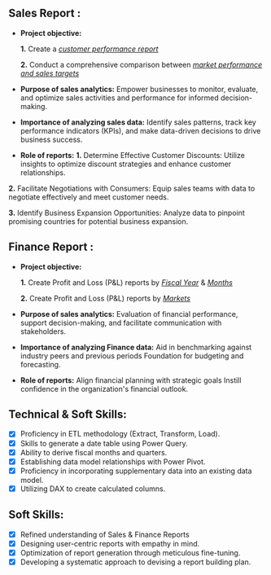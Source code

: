 ## Sales Report :


- **Project objective:** 

    **1.** Create a _[customer performance report](https://github.com/Shashank-kumar-Yadav/Excel-Sales-Analytics/blob/456bf0d20fee46f8e764bcbe91b5ed669ef703aa/Customer%20Performance%20report.pdf)_ 

    **2.** Conduct a comprehensive comparison between _[market performance and sales targets](https://github.com/Shashank-kumar-Yadav/Excel-Sales-Analytics/blob/456bf0d20fee46f8e764bcbe91b5ed669ef703aa/Market%20Performance%20and%20Sales%20Target.pdf)_

- **Purpose of sales analytics:** Empower businesses to monitor, evaluate, and optimize sales activities and performance for informed decision-making.

- **Importance of analyzing sales data:** Identify sales patterns, track key performance indicators (KPIs), and make data-driven decisions to drive business success.

- **Role of reports:** 
**1.** Determine Effective Customer Discounts: Utilize insights to optimize discount strategies and enhance customer relationships.

**2.** Facilitate Negotiations with Consumers: Equip sales teams with data to negotiate effectively and meet customer needs.

**3.** Identify Business Expansion Opportunities: Analyze data to pinpoint promising countries for potential business expansion.


## Finance Report :

- **Project objective:** 

    **1.** Create Profit and Loss (P&L) reports by _[Fiscal Year](https://github.com/Shashank-kumar-Yadav/Excel-Sales-Analytics/blob/456bf0d20fee46f8e764bcbe91b5ed669ef703aa/P%20%26%20L%20Statement%20by%20Fiscal%20Year.pdf)_ & _[Months](https://github.com/Shashank-kumar-Yadav/Excel-Sales-Analytics/blob/456bf0d20fee46f8e764bcbe91b5ed669ef703aa/P%20%26%20L%20Statement%20by%20Months.pdf)_ 

   **2.** Create Profit and Loss (P&L) reports by _[Markets](https://github.com/Shashank-kumar-Yadav/Excel-Sales-Analytics/blob/456bf0d20fee46f8e764bcbe91b5ed669ef703aa/P%20%26%20L%20Statement%20For%20Markets.pdf)_

- **Purpose of sales analytics:** Evaluation of financial performance, support decision-making, and facilitate communication with stakeholders.

- **Importance of analyzing Finance data:** Aid in benchmarking against industry peers and previous periods Foundation for budgeting and forecasting.

- **Role of reports:** Align financial planning with strategic goals Instill confidence in the organization's financial outlook.


## Technical & Soft Skills:
- [x]	Proficiency in ETL methodology (Extract, Transform, Load).
- [x]	Skills to generate a date table using Power Query.
- [x]	Ability to derive fiscal months and quarters.
- [x]	Establishing data model relationships with Power Pivot.
- [x]	Proficiency in incorporating supplementary data into an existing data model.
- [x]	Utilizing DAX to create calculated columns.

## Soft Skills:
- [x]	Refined understanding of Sales & Finance Reports
- [x]	Designing user-centric reports with empathy in mind.
- [x]	Optimization of report generation through meticulous fine-tuning.
- [x]	Developing a systematic approach to devising a report building plan.
